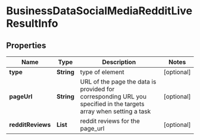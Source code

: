 # BusinessDataSocialMediaRedditLiveResultInfo


## Properties

| Name | Type | Description | Notes |
|------------ | ------------- | ------------- | -------------|
**type** | **String** | type of element |[optional]|
**pageUrl** | **String** | URL of the page the data is provided for<br>corresponding URL you specified in the targets array when setting a task |[optional]|
**redditReviews** | **List<RedditReviews>** | reddit reviews for the page_url |[optional]|